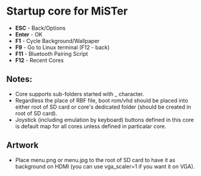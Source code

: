 # Startup core for MiSTer

* **ESC** - Back/Options
* **Enter** - OK
* **F1** - Cycle Background/Wallpaper
* **F9** - Go to Linux terminal (F12 - back)
* **F11** - Bluetooth Pairing Script
* **F12** - Recent Cores

## Notes:
* Core supports sub-folders started with _ character.
* Regardless the place of RBF file, boot rom/vhd should be placed into either root of SD card or core's dedicated folder (should be created in root of SD card).
* Joystick (including emulation by keyboard) buttons defined in this core is default map for all cores unless defined in particalar core.

## Artwork
* Place menu.png or menu.jpg to the root of SD card to have it as background on HDMI (you can use vga_scaler=1 if you want it on VGA).
